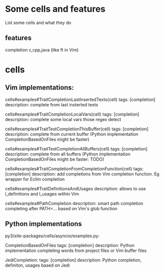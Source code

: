 Some cells and features
=======================

List some cells and what they do

features
--------------------
completion
c,cpp,java (like ft in Vim)


cells
=====

Vim implementations:
--------------------
cells#examples#TraitCompletionLastInsertedTexts(cell)
tags: [completion]
description: complete from last insterted texts

cells#examples#TraitCompletionLocalVars(cell)
tags: [completion]
description: complete some local vars those regex detect

cells#examples#TraitTestCompletionThisBuffer(cell)
tags: [completion]
description: complete from current buffer (Python implementation CompletionBasedOnFiles might be faster)

cells#examples#TraitTestCompletionAllBuffers(cell)
tags: [completion]
description: complete from all buffers (Python implementation CompletionBasedOnFiles might be faster: TODO)

cells#examples#TraitCompletionFromCompletionFunction(cell)
tags: [completion]
description: add completions from Vim completion function. Eg wrapper for Eclim completion

cells#examples#TraitDefinitionsAndUsages
description: allows to use l_definitions and l_usages within Vim

cells#examples#PathCompletion
description: smart path completion completing after PATH=... based on Vim's glob function

Python implementations
----------------------
py3/site-packages/cells/asyncio/examples.py:

CompletionBasedOnFiles 
tags: [completion]
description: Python implementation completing words from project files or Vim buffer files

JediCompletion:
tags: [completion]
description: Python completion, definiton, usages based on Jedi
